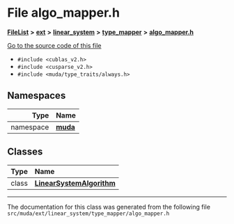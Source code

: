 

# File algo\_mapper.h



[**FileList**](files.md) **>** [**ext**](dir_dee31a662aa40cb7fc08cb07824f4a9a.md) **>** [**linear\_system**](dir_6f09a74f7ee1db37d591c4a0fc2f2223.md) **>** [**type\_mapper**](dir_409feac54749c96b1f5e03ed3e08c376.md) **>** [**algo\_mapper.h**](algo__mapper_8h.md)

[Go to the source code of this file](algo__mapper_8h_source.md)



* `#include <cublas_v2.h>`
* `#include <cusparse_v2.h>`
* `#include <muda/type_traits/always.h>`













## Namespaces

| Type | Name |
| ---: | :--- |
| namespace | [**muda**](namespacemuda.md) <br> |


## Classes

| Type | Name |
| ---: | :--- |
| class | [**LinearSystemAlgorithm**](classmuda_1_1_linear_system_algorithm.md) <br> |



















































------------------------------
The documentation for this class was generated from the following file `src/muda/ext/linear_system/type_mapper/algo_mapper.h`

